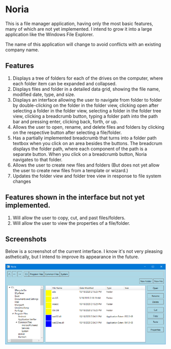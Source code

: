 # Noria

This is a file manager application, having only the most basic features, many of which are not yet implemented.
I intend to grow it into a large application like the Windows File Explorer.

The name of this application will change to avoid conflicts with an existing company name.

## Features
1. Displays a tree of folders for each of the drives on the computer, where each folder item can be expanded and collapsed.
2. Displays files and folder in a detailed data grid, showing the file name, modified date, type, and size.
3. Displays an interface allowing the user to navigate from folder to folder by double-clicking on the folder in the folder view, clicking open after selecting a folder in the folder view, selecting a folder in the folder tree view, clicking a breadcrumb button, typing a folder path into the path bar and pressing enter, clicking back, forth, or up. 
4. Allows the user to open, rename, and delete files and folders by clicking on the respective button after selecting a file/folder.
5. Has a partially implemented breadcrumb that turns into a folder path textbox when you click on an area besides the buttons. The breadcrum displays the folder path, where each component of the path is a separate button. When you click on a breadcrumb button, Noria navigates to that folder.
6. Allows the user to create new files and folders (But does not yet allow the user to create new files from a template or wizard.)
7. Updates the folder view and folder tree view in response to file system changes

## Features shown in the interface but not yet implemented.
1. Will allow the user to copy, cut, and past files/folders.
2. Will allow the user to view the properties of a file/folder.

## Screenshots

Below is a screenshot of the current interface. I know it's not very pleasing asthetically, but I intend to improve its appearance in the future.

<img src="Screenshots/Screenshot 1.png"/>